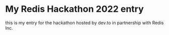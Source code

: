 # My Redis Hackathon 2022 entry

this is my entry for the hackathon hosted by dev.to in partnership with Redis Inc.